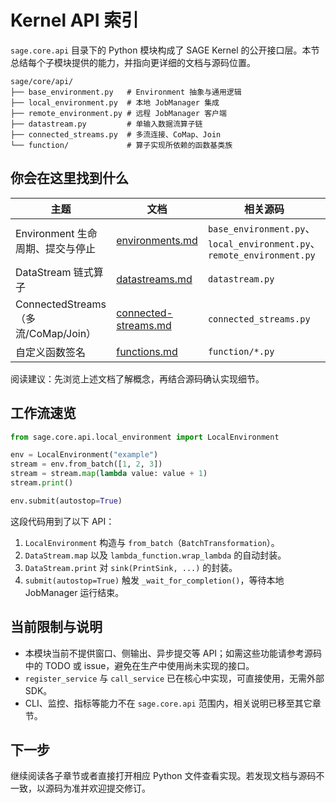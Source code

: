 # Kernel API 索引

`sage.core.api` 目录下的 Python 模块构成了 SAGE Kernel 的公开接口层。本节总结每个子模块提供的能力，并指向更详细的文档与源码位置。

```
sage/core/api/
├── base_environment.py   # Environment 抽象与通用逻辑
├── local_environment.py  # 本地 JobManager 集成
├── remote_environment.py # 远程 JobManager 客户端
├── datastream.py         # 单输入数据流算子链
├── connected_streams.py  # 多流连接、CoMap、Join
└── function/             # 算子实现所依赖的函数基类族
```

## 你会在这里找到什么

| 主题 | 文档 | 相关源码 |
| ---- | ---- | -------- |
| Environment 生命周期、提交与停止 | [environments.md](environments.md) | `base_environment.py`、`local_environment.py`、`remote_environment.py` |
| DataStream 链式算子 | [datastreams.md](datastreams.md) | `datastream.py` |
| ConnectedStreams（多流/CoMap/Join） | [connected-streams.md](connected-streams.md) | `connected_streams.py` |
| 自定义函数签名 | [functions.md](functions.md) | `function/*.py` |

阅读建议：先浏览上述文档了解概念，再结合源码确认实现细节。

## 工作流速览

```python
from sage.core.api.local_environment import LocalEnvironment

env = LocalEnvironment("example")
stream = env.from_batch([1, 2, 3])
stream = stream.map(lambda value: value + 1)
stream.print()

env.submit(autostop=True)
```

这段代码用到了以下 API：

1. `LocalEnvironment` 构造与 `from_batch`（`BatchTransformation`）。
2. `DataStream.map` 以及 `lambda_function.wrap_lambda` 的自动封装。
3. `DataStream.print` 对 `sink(PrintSink, ...)` 的封装。
4. `submit(autostop=True)` 触发 `_wait_for_completion()`，等待本地 JobManager 运行结束。

## 当前限制与说明

- 本模块当前不提供窗口、侧输出、异步提交等 API；如需这些功能请参考源码中的 TODO 或 issue，避免在生产中使用尚未实现的接口。
- `register_service` 与 `call_service` 已在核心中实现，可直接使用，无需外部 SDK。
- CLI、监控、指标等能力不在 `sage.core.api` 范围内，相关说明已移至其它章节。

## 下一步

继续阅读各子章节或者直接打开相应 Python 文件查看实现。若发现文档与源码不一致，以源码为准并欢迎提交修订。
